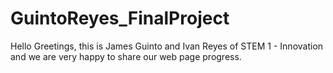 # GuintoReyes_FinalProject
Hello 
Greetings, this is James Guinto and Ivan Reyes of STEM 1 - Innovation and we are very happy to share our web page progress.

